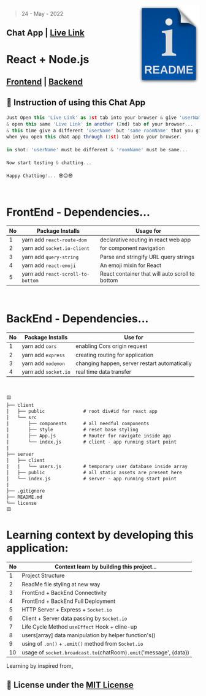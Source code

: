 <img src="./client/public/readme.png" style='width:160px' align="right" />

> 24 - May - 2022

## Chat App | [Live Link][client]

# React + Node.js

## [Frontend][client] | [Backend][server] 


## 📝 Instruction of using this Chat App 
```jsx
Just Open this 'Live Link' as 1st tab into your browser & give 'userName' + 'roomName'
& open this same 'Live Link' in another (2nd) tab of your browser...
& this time give a different 'userName' but 'same roomName' that you give before, 
when you open this chat app through (1st) tab into your browser.

in shot: 'userName' must be different & 'roomName' must be same...

Now start testing & chatting... 

Happy Chatting!... 😎😊😎
```

<br/>

# FrontEnd - Dependencies...
|No| Package Installs               | Usage for                             |
|--|--------------------------------|---------------------------------------|
| 1| yarn add `react-route-dom`     | declarative routing in react web app  |
| 2| yarn add `socket.io-client`    | for component navigation              |
| 3| yarn add `query-string`        | Parse and stringify URL query strings |
| 4| yarn add `react-emoji`         | An emoji mixin for React              |
| 5| yarn add `react-scroll-to-bottom`   | React container that will auto scroll to bottom |

<br/>

# BackEnd - Dependencies...
|No| Package Installs       | Use for                                       |
|--|------------------------|-----------------------------------------------|
| 1| yarn add `cors`        | enabling Cors origin request                  |
| 2| yarn add `express`     | creating routing for application              |
| 3| yarn add `nodemon`     | changing happen, server restart automatically |
| 4| yarn add `socket.io`   | real time data transfer                       |

<br/>

    🟨
    ├── client 
    │   ├── public              # root div#id for react app
    │   └── src
    |       ├── components      # all needful components 
    |       ├── style           # reset base styling
    |       ├── App.js          # Router for navigate inside app
    |       └── index.js        # client - app running start point
    | 
    ├── server
    │   ├── client
    |   |   └── users.js        # temporary user database inside array 
    │   ├── public              # all static assets are present here
    │   └── index.js            # server - app running start point
    |
    ├── .gitignore
    ├── README.md
    └── license
    🟨


# Learning context by developing this application:
|No| Context learn by building this project...    | 
|--|----------------------------------------------|
| 1| Project Structure                            | 
| 2| ReadMe file styling at new way               |
| 3| FrontEnd + BackEnd Connectivity              | 
| 4| FrontEnd + BackEnd Full Deployment           | 
| 5| HTTP Server + Express + `Socket.io`          |
| 6| Client + Server data passing by `Socket.io`  |
| 7| Life Cycle Method `useEffect` Hook + cline-up| 
| 8| users[array] data manipulation by helper function's() |
| 9| using of `.on()` + `.emit()` method from `Socket.io`  |
|10| usage of `socket.broadcast.to`(chatRoom)`.emit`('message', {data})|


    
Learning by inspired from[.](https://youtu.be/ZwFA3YMfkoc)


## 📜 License under the [MIT License](license)


[client]: www
[server]: www